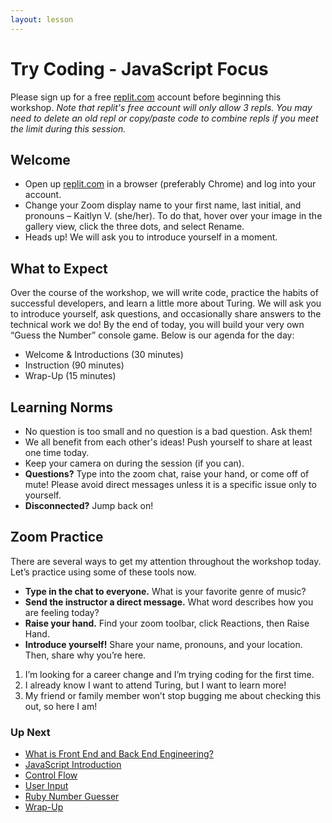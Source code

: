 ```yaml
---
layout: lesson
---
```


# Try Coding - JavaScript Focus

Please sign up for a free <a target="blank" href="https://replit.com/~">replit.com</a> account before beginning this workshop. _Note that replit's free account will only allow 3 repls.  You may need to delete an old repl or copy/paste code to combine repls if you meet the limit during this session._

## Welcome

- Open up <a target="blank" href="https://replit.com/~">replit.com</a> in a browser (preferably Chrome) and log into your account.
- Change your Zoom display name to your first name, last initial, and pronouns – Kaitlyn V. (she/her). To do that, hover over your image in the gallery view, click the three dots, and select Rename.
- Heads up! We will ask you to introduce yourself in a moment.

## What to Expect

Over the course of the workshop, we will write code, practice the habits of successful developers, and learn a little more about Turing. We will ask you to introduce yourself, ask questions, and occasionally share answers to the technical work we do! By the end of today, you will build your very own “Guess the Number” console game. Below is our agenda for the day:

- Welcome & Introductions (30 minutes)
- Instruction (90 minutes)
- Wrap-Up (15 minutes)

## Learning Norms

- No question is too small and no question is a bad question. Ask them!
- We all benefit from each other's ideas! Push yourself to share at least one time today.
- Keep your camera on during the session (if you can).
- **Questions?** Type into the zoom chat, raise your hand, or come off of mute! Please avoid direct messages unless it is a specific issue only to yourself.
- **Disconnected?** Jump back on!
  <br>

## Zoom Practice

There are several ways to get my attention throughout the workshop today. Let’s practice using some of these tools now.

- **Type in the chat to everyone.** What is your favorite genre of music?
- **Send the instructor a direct message.** What word describes how you are feeling today?
- **Raise your hand.** Find your zoom toolbar, click Reactions, then Raise Hand.
- **Introduce yourself!** Share your name, pronouns, and your location. Then, share why you’re here.

1. I’m looking for a career change and I’m trying coding for the first time.
2. I already know I want to attend Turing, but I want to learn more!
3. My friend or family member won’t stop bugging me about checking this out, so here I am!

### Up Next

- [What is Front End and Back End Engineering?](./what-is-fe-be)
- [JavaScript Introduction](./js-intro)
- [Control Flow](./control-flow)
- [User Input](./user-input)
- [Ruby Number Guesser](./rb-number-guesser)
- [Wrap-Up](./wrap-up)
